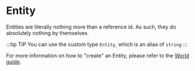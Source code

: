# Entity

Entities are literally nothing more than a reference id. As such, they do absolutely nothing by themselves.

:::tip TIP
You can use the custom type `Entity`, which is an alias of `string`
:::

For more information on how to "create" an Entity, please refer to the [World guide](./world#create-an-entity).
